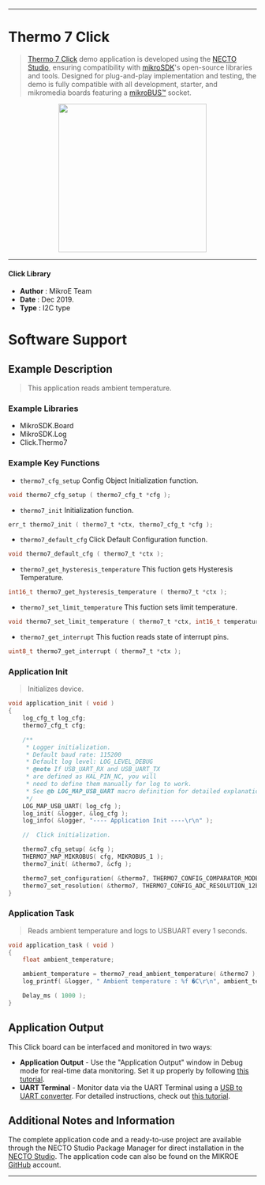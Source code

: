 
---
# Thermo 7 Click

> [Thermo 7 Click](https://www.mikroe.com/?pid_product=MIKROE-2979) demo application is developed using
the [NECTO Studio](https://www.mikroe.com/necto), ensuring compatibility with [mikroSDK](https://www.mikroe.com/mikrosdk)'s
open-source libraries and tools. Designed for plug-and-play implementation and testing, the demo is fully compatible with
all development, starter, and mikromedia boards featuring a [mikroBUS&trade;](https://www.mikroe.com/mikrobus) socket.

<p align="center">
  <img src="https://www.mikroe.com/?pid_product=MIKROE-2979&image=1" height=300px>
</p>

---

#### Click Library

- **Author**        : MikroE Team
- **Date**          : Dec 2019.
- **Type**          : I2C type

# Software Support

## Example Description

> This application reads ambient temperature.

### Example Libraries

- MikroSDK.Board
- MikroSDK.Log
- Click.Thermo7

### Example Key Functions

- `thermo7_cfg_setup` Config Object Initialization function. 
```c
void thermo7_cfg_setup ( thermo7_cfg_t *cfg );
``` 
 
- `thermo7_init` Initialization function. 
```c
err_t thermo7_init ( thermo7_t *ctx, thermo7_cfg_t *cfg );
```

- `thermo7_default_cfg` Click Default Configuration function. 
```c
void thermo7_default_cfg ( thermo7_t *ctx );
```

- `thermo7_get_hysteresis_temperature` This fuction gets Hysteresis Temperature. 
```c
int16_t thermo7_get_hysteresis_temperature ( thermo7_t *ctx );
```
 
- `thermo7_set_limit_temperature` This fuction sets limit temperature. 
```c
void thermo7_set_limit_temperature ( thermo7_t *ctx, int16_t temperature );
```

- `thermo7_get_interrupt` This fuction reads state of interrupt pins. 
```c
uint8_t thermo7_get_interrupt ( thermo7_t *ctx );
```

### Application Init

> Initializes device.

```c
void application_init ( void )
{
    log_cfg_t log_cfg;
    thermo7_cfg_t cfg;

    /** 
     * Logger initialization.
     * Default baud rate: 115200
     * Default log level: LOG_LEVEL_DEBUG
     * @note If USB_UART_RX and USB_UART_TX 
     * are defined as HAL_PIN_NC, you will 
     * need to define them manually for log to work. 
     * See @b LOG_MAP_USB_UART macro definition for detailed explanation.
     */
    LOG_MAP_USB_UART( log_cfg );
    log_init( &logger, &log_cfg );
    log_info( &logger, "---- Application Init ----\r\n" );

    //  Click initialization.

    thermo7_cfg_setup( &cfg );
    THERMO7_MAP_MIKROBUS( cfg, MIKROBUS_1 );
    thermo7_init( &thermo7, &cfg );

    thermo7_set_configuration( &thermo7, THERMO7_CONFIG_COMPARATOR_MODE | THERMO7_CONFIG_ALERT_POLARITY_ACTIVE_HIGH );
    thermo7_set_resolution( &thermo7, THERMO7_CONFIG_ADC_RESOLUTION_12bit );
}
```

### Application Task

> Reads ambient temperature and logs to USBUART every 1 seconds.

```c
void application_task ( void )
{
    float ambient_temperature;

    ambient_temperature = thermo7_read_ambient_temperature( &thermo7 );
    log_printf( &logger, " Ambient temperature : %f �C\r\n", ambient_temperature );

    Delay_ms ( 1000 );
}
```

## Application Output

This Click board can be interfaced and monitored in two ways:
- **Application Output** - Use the "Application Output" window in Debug mode for real-time data monitoring.
Set it up properly by following [this tutorial](https://www.youtube.com/watch?v=ta5yyk1Woy4).
- **UART Terminal** - Monitor data via the UART Terminal using
a [USB to UART converter](https://www.mikroe.com/click/interface/usb?interface*=uart,uart). For detailed instructions,
check out [this tutorial](https://help.mikroe.com/necto/v2/Getting%20Started/Tools/UARTTerminalTool).

## Additional Notes and Information

The complete application code and a ready-to-use project are available through the NECTO Studio Package Manager for 
direct installation in the [NECTO Studio](https://www.mikroe.com/necto). The application code can also be found on
the MIKROE [GitHub](https://github.com/MikroElektronika/mikrosdk_click_v2) account.

---
